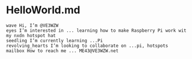 # HelloWorld.md


    wave Hi, I’m @VE3WZW
    eyes I’m interested in ... learning how to make Raspberry Pi work wit my nxdn hotspot hat
    seedling I’m currently learning ...Pi
    revolving_hearts I’m looking to collaborate on ...pi, hotspots
    mailbox How to reach me ... ME43@VE3WZW.net




